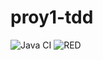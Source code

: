 # proy1-tdd

![Java CI](https://github.com/PameGutierrez/proy1-tdd/actions/workflows/ci.yml/badge.svg)
![RED](https://github.com/user-attachments/assets/b7af6475-9fc8-4e1f-96ef-ec0c41e7efea)
